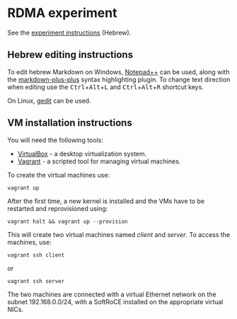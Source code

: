 # RDMA experiment

See the [experiment instructions](http://htmlpreview.github.io/?https://github.com/haggaie/rdma-experiment/blob/master/doc/RDMA-Experiment.html) (Hebrew).

## Hebrew editing instructions

To edit hebrew Markdown on Windows, [Notepad++](https://notepad-plus-plus.org/) can be used, 
along with the [markdown-plus-plus](https://github.com/Edditoria/markdown-plus-plus) syntax highlighting plugin.
To change text direction when editing use the <kbd>Ctrl</kbd>+<kbd>Alt</kbd>+<kbd>L</kbd> and 
<kbd>Ctrl</kbd>+<kbd>Alt</kbd>+<kbd>R</kbd> shortcut keys.

On Linux, [gedit](https://wiki.gnome.org/Apps/Gedit) can be used.

## VM installation instructions

You will need the following tools:

* [VirtualBox](https://www.virtualbox.org/wiki/Downloads) - a desktop virtualization system.
* [Vagrant](https://www.vagrantup.com/downloads.html) - a scripted tool for managing virtual machines.

To create the virtual machines use:

    vagrant up

After the first time, a new kernel is installed and the VMs have to be restarted and reprovisioned using:

    vagrant halt && vagrant up --provision

This will create two virtual machines named *client* and *server*. To access
the machines, use:

    vagrant ssh client

or

    vagrant ssh server

The two machines are connected with a virtual Ethernet network on the subnet
192.168.0.0/24, with a SoftRoCE installed on the appropriate virtual NICs.
